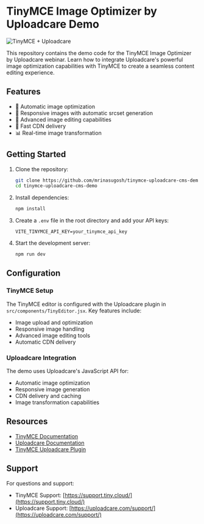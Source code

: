 # TinyMCE Image Optimizer by Uploadcare Demo

![TinyMCE + Uploadcare](https://ucarecdn.com/ab5fa504-67d7-4905-ac98-537ef63006f4/-/preview/1000x/-/quality/smart/-/format/auto/)

This repository contains the demo code for the TinyMCE Image Optimizer by Uploadcare webinar. Learn how to integrate Uploadcare's powerful image optimization capabilities with TinyMCE to create a seamless content editing experience.

## Features

- 📼 Automatic image optimization
- 📱 Responsive images with automatic srcset generation
- 🎨 Advanced image editing capabilities
- 🚀 Fast CDN delivery
- 📊 Real-time image transformation

## Getting Started

1. Clone the repository:
   ```bash
   git clone https://github.com/mrinasugosh/tinymce-uploadcare-cms-demo.git
   cd tinymce-uploadcare-cms-demo
   ```

2. Install dependencies:
   ```bash
   npm install
   ```

3. Create a `.env` file in the root directory and add your API keys:
   ```env
   VITE_TINYMCE_API_KEY=your_tinymce_api_key
   ```

4. Start the development server:
   ```bash
   npm run dev
   ```

## Configuration

### TinyMCE Setup

The TinyMCE editor is configured with the Uploadcare plugin in `src/components/TinyEditor.jsx`. Key features include:

- Image upload and optimization
- Responsive image handling
- Advanced image editing tools
- Automatic CDN delivery

### Uploadcare Integration

The demo uses Uploadcare's JavaScript API for:

- Automatic image optimization
- Responsive image generation
- CDN delivery and caching
- Image transformation capabilities

## Resources

- [TinyMCE Documentation](https://www.tiny.cloud/docs/)
- [Uploadcare Documentation](https://uploadcare.com/docs/)
- [TinyMCE Uploadcare Plugin](https://www.tiny.cloud/docs/tinymce/latest/uploadcare/)

## Support

For questions and support:
- TinyMCE Support: [https://support.tiny.cloud/](https://support.tiny.cloud/)
- Uploadcare Support: [https://uploadcare.com/support/](https://uploadcare.com/support/)